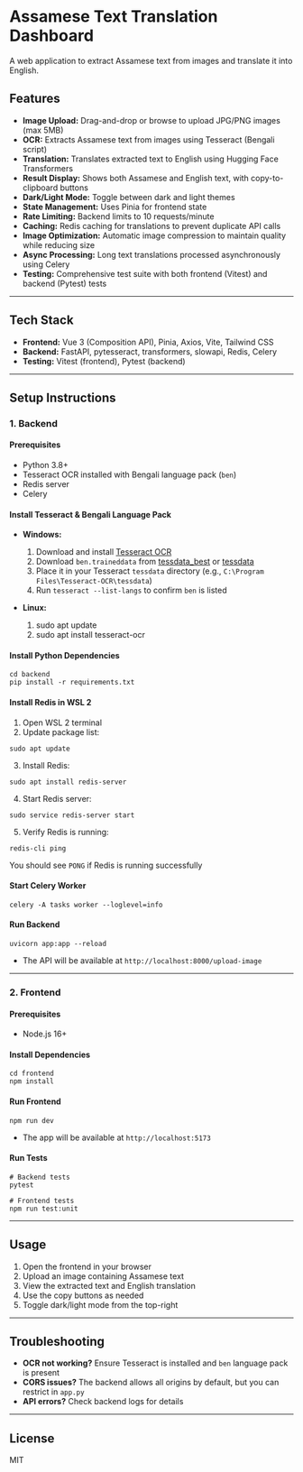 # Assamese Text Translation Dashboard

A web application to extract Assamese text from images and translate it into English.

## Features
- **Image Upload:** Drag-and-drop or browse to upload JPG/PNG images (max 5MB)
- **OCR:** Extracts Assamese text from images using Tesseract (Bengali script)
- **Translation:** Translates extracted text to English using Hugging Face Transformers
- **Result Display:** Shows both Assamese and English text, with copy-to-clipboard buttons
- **Dark/Light Mode:** Toggle between dark and light themes
- **State Management:** Uses Pinia for frontend state
- **Rate Limiting:** Backend limits to 10 requests/minute
- **Caching:** Redis caching for translations to prevent duplicate API calls
- **Image Optimization:** Automatic image compression to maintain quality while reducing size
- **Async Processing:** Long text translations processed asynchronously using Celery
- **Testing:** Comprehensive test suite with both frontend (Vitest) and backend (Pytest) tests

---

## Tech Stack
- **Frontend:** Vue 3 (Composition API), Pinia, Axios, Vite, Tailwind CSS
- **Backend:** FastAPI, pytesseract, transformers, slowapi, Redis, Celery
- **Testing:** Vitest (frontend), Pytest (backend)

---

## Setup Instructions

### 1. Backend
#### Prerequisites
- Python 3.8+
- Tesseract OCR installed with Bengali language pack (`ben`)
- Redis server
- Celery

#### Install Tesseract & Bengali Language Pack
- **Windows:**
  1. Download and install [Tesseract OCR](https://github.com/tesseract-ocr/tesseract)
  2. Download `ben.traineddata` from [tessdata_best](https://github.com/tesseract-ocr/tessdata_best) or [tessdata](https://github.com/tesseract-ocr/tessdata)
  3. Place it in your Tesseract `tessdata` directory (e.g., `C:\Program Files\Tesseract-OCR\tessdata`)
  4. Run `tesseract --list-langs` to confirm `ben` is listed

- **Linux:**
  1. sudo apt update
  2. sudo apt install tesseract-ocr  
  
#### Install Python Dependencies
```
cd backend
pip install -r requirements.txt
```

#### Install Redis in WSL 2
1. Open WSL 2 terminal
2. Update package list:
```
sudo apt update
```
3. Install Redis:
```
sudo apt install redis-server
```
4. Start Redis server:
```
sudo service redis-server start
```
5. Verify Redis is running:
```
redis-cli ping
```
You should see `PONG` if Redis is running successfully

#### Start Celery Worker
```
celery -A tasks worker --loglevel=info
```

#### Run Backend
```
uvicorn app:app --reload
```
- The API will be available at `http://localhost:8000/upload-image`

---

### 2. Frontend
#### Prerequisites
- Node.js 16+

#### Install Dependencies
```
cd frontend
npm install
```

#### Run Frontend
```
npm run dev
```
- The app will be available at `http://localhost:5173`

#### Run Tests
```
# Backend tests
pytest

# Frontend tests
npm run test:unit
```

---

## Usage
1. Open the frontend in your browser
2. Upload an image containing Assamese text
3. View the extracted text and English translation
4. Use the copy buttons as needed
5. Toggle dark/light mode from the top-right

---

## Troubleshooting
- **OCR not working?** Ensure Tesseract is installed and `ben` language pack is present
- **CORS issues?** The backend allows all origins by default, but you can restrict in `app.py`
- **API errors?** Check backend logs for details

---

## License
MIT 
